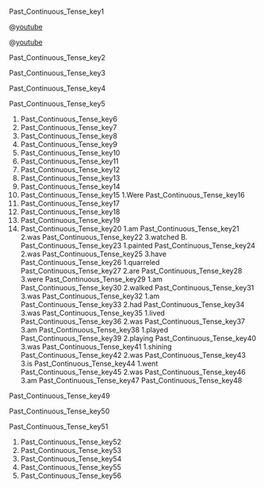 Past_Continuous_Tense_key1


@[youtube](KzFLIDqTfjM&feature)


@[youtube](kf6MYOozFAQ)

Past_Continuous_Tense_key2

 
Past_Continuous_Tense_key3

 
Past_Continuous_Tense_key4

 
Past_Continuous_Tense_key5
1. Past_Continuous_Tense_key6
2. Past_Continuous_Tense_key7
3. Past_Continuous_Tense_key8
4. Past_Continuous_Tense_key9
5. Past_Continuous_Tense_key10
1. Past_Continuous_Tense_key11
2. Past_Continuous_Tense_key12
3. Past_Continuous_Tense_key13
4. Past_Continuous_Tense_key14
5. Past_Continuous_Tense_key15
1.Were Past_Continuous_Tense_key16
2. Past_Continuous_Tense_key17
3. Past_Continuous_Tense_key18
4. Past_Continuous_Tense_key19
5. Past_Continuous_Tense_key20
1.am Past_Continuous_Tense_key21
2.was Past_Continuous_Tense_key22
3.watched
B. Past_Continuous_Tense_key23
1.painted Past_Continuous_Tense_key24
2.was Past_Continuous_Tense_key25
3.have Past_Continuous_Tense_key26
1.quarreled Past_Continuous_Tense_key27
2.are Past_Continuous_Tense_key28
3.were Past_Continuous_Tense_key29
1.am Past_Continuous_Tense_key30
2.walked Past_Continuous_Tense_key31
3.was Past_Continuous_Tense_key32
1.am Past_Continuous_Tense_key33
2.had Past_Continuous_Tense_key34
3.was Past_Continuous_Tense_key35
1.lived Past_Continuous_Tense_key36
2.was Past_Continuous_Tense_key37
3.am Past_Continuous_Tense_key38
1.played Past_Continuous_Tense_key39
2.playing Past_Continuous_Tense_key40
3.was Past_Continuous_Tense_key41
1.shining Past_Continuous_Tense_key42
2.was Past_Continuous_Tense_key43
3.is Past_Continuous_Tense_key44
1.went Past_Continuous_Tense_key45
2.was Past_Continuous_Tense_key46
3.am Past_Continuous_Tense_key47
Past_Continuous_Tense_key48


Past_Continuous_Tense_key49


Past_Continuous_Tense_key50


Past_Continuous_Tense_key51
1. Past_Continuous_Tense_key52
2. Past_Continuous_Tense_key53
3. Past_Continuous_Tense_key54
4. Past_Continuous_Tense_key55
5. Past_Continuous_Tense_key56
